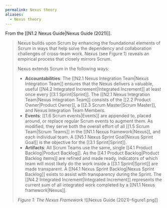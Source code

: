 ```yaml
---
permalink: Nexus theory
aliases:
  - Nexus theory
---
```


From the [[N1.2 Nexus Guide|Nexus Guide (2021)]].

> Nexus builds upon Scrum by enhancing the foundational elements of Scrum in ways that help solve the dependency and collaboration challenges of cross-team work. Nexus (see Figure 1) reveals an empirical process that closely mirrors Scrum.
> 
> Nexus extends Scrum in the following ways:
> - **Accountabilities**: The [[N2.1 Nexus Integration Team|Nexus Integration Team]] ensures that the Nexus delivers a valuable, useful [[N4.2 Integrated Increment|Integrated Increment]] at least once every [[3.1 Sprint|Sprint]]. The [[N2.1 Nexus Integration Team|Nexus Integration Team]] consists of the [[2.2 Product Owner|Product Owner]], a [[2.3 Scrum Master|Scrum Master]], and Nexus Integration Team Members.
> - **Events**: [[1.6 Scrum events|Events]] are appended to, placed around, or replace regular Scrum events to augment them. As modified, they serve both the overall effort of all [[1.5 Scrum Team|Scrum Teams]] in the [[N1.1 Nexus framework|Nexus]], and each individual team. A [[N5.1 Nexus Sprint Goal|Nexus Sprint Goal]] is the objective for the [[3.1 Sprint|Sprint]].
> - **Artifacts**: All Scrum Teams use the same, single [[4.1 Product Backlog|Product Backlog]]. As the [[4.1 Product Backlog|Product Backlog items]] are refined and made ready, indicators of which team will most likely do the work inside a [[3.1 Sprint|Sprint]] are made transparent. A [[N4.1 Nexus Sprint Backlog|Nexus Sprint Backlog]] exists to assist with transparency during the Sprint. The [[N4.2 Integrated Increment|Integrated Increment]] represents the current sum of all integrated work completed by a [[N1.1 Nexus framework|Nexus]].
> 
> *Figure 1: The Nexus Framework*
> ![[Nexus Guide (2021)-figure1.png]]

